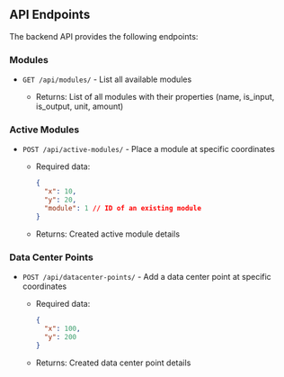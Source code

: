 ## API Endpoints

The backend API provides the following endpoints:

### Modules

- `GET /api/modules/` - List all available modules

  - Returns: List of all modules with their properties (name, is_input, is_output, unit, amount)

### Active Modules

- `POST /api/active-modules/` - Place a module at specific coordinates

  - Required data:
    ```json
    {
      "x": 10,
      "y": 20,
      "module": 1 // ID of an existing module
    }
    ```
  - Returns: Created active module details

### Data Center Points

- `POST /api/datacenter-points/` - Add a data center point at specific coordinates

  - Required data:
    ```json
    {
      "x": 100,
      "y": 200
    }
    ```
  - Returns: Created data center point details
